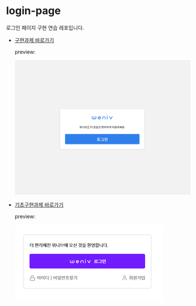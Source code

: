 # login-page
로그인 페이지 구현 연습 레포입니다.

- [구현과제 바로가기](https://yeodahui.github.io/log-in-page/%EA%B5%AC%ED%98%84%20%EA%B3%BC%EC%A0%9C/index.html)

  preview:

  ![구현과제 preview](구현과제preview.gif)

- [기초구현과제 바로가기](https://yeodahui.github.io/log-in-page/%EA%B8%B0%EC%B4%88%20%EA%B5%AC%ED%98%84%20%EA%B3%BC%EC%A0%9C/weniv-log-in.html) 

  preview: 

  ![기초구현과제 preview](기초구현과제preview.png)

